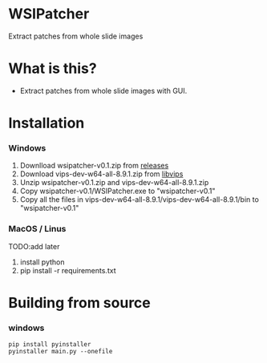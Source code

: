 # WSIPatcher

Extract patches from whole slide images

# What is this?

- Extract patches from whole slide images with GUI.

# Installation

### Windows

1. Downlload wsipatcher-v0.1.zip from [releases](https://github.com/tand826/WSIPatcher/releases)
2. Download vips-dev-w64-all-8.9.1.zip from [libvips](https://github.com/libvips/libvips/releases)
3. Unzip wsipatcher-v0.1.zip and vips-dev-w64-all-8.9.1.zip
4. Copy wsipatcher-v0.1/WSIPatcher.exe to "wsipatcher-v0.1"
5. Copy all the files in vips-dev-w64-all-8.9.1/vips-dev-w64-all-8.9.1/bin to "wsipatcher-v0.1"

### MacOS / Linus

TODO:add later

1. install python
2. pip install -r requirements.txt

# Building from source

### windows

```
pip install pyinstaller
pyinstaller main.py --onefile
```
